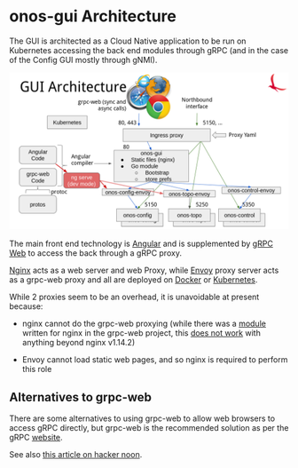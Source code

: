 # onos-gui Architecture
The GUI is architected as a Cloud Native application to be run on Kubernetes
accessing the back end modules through gRPC (and in the case of the Config GUI
mostly through gNMI).

![onos-gui deployment](images/onos-gui-deployment.png)

The main front end technology is [Angular](https://angular.io) and is
supplemented by [gRPC Web](https://github.com/grpc/grpc-web) to access the back
through a gRPC proxy.

[Nginx](https://nginx.org/) acts as a web server and web Proxy, while
[Envoy](https://www.envoyproxy.io/) proxy server acts as a grpc-web proxy and
all are deployed on [Docker](https://www.docker.com/community/open-source) or
[Kubernetes](https://kubernetes.io/).

While 2 proxies seem to be an overhead, it is unavoidable at present because:

* nginx cannot do the grpc-web proxying (while there was a
[module](https://github.com/grpc/grpc-web/tree/master/net/grpc/gateway/nginx) written for
nginx in the grpc-web project, this [does not work](https://github.com/grpc/grpc-web/issues/372#issuecomment-438045235)
with anything beyond nginx v1.14.2)

* Envoy cannot load static web pages, and so nginx is required to perform this role

## Alternatives to grpc-web
There are some alternatives to using grpc-web to allow web browsers to access
gRPC directly, but grpc-web is the recommended solution as per the gRPC [website](https://grpc.io/docs/tutorials/basic/web/).

See also [this article on hacker noon](https://hackernoon.com/interface-grpc-with-web-using-grpc-web-and-envoy-possibly-the-best-way-forward-3ae9671af67).
